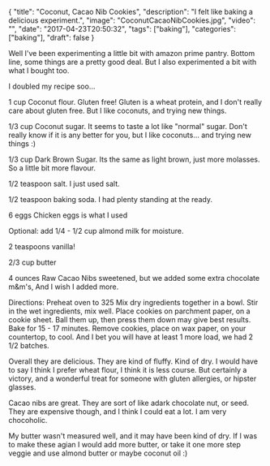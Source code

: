 
{
  "title": "Coconut, Cacao Nib Cookies",
  "description": "I felt like baking a delicious experiment.",
  "image": "CoconutCacaoNibCookies.jpg",
  "video": "",
  "date": "2017-04-23T20:50:32",
  "tags": ["baking"],
  "categories": ["baking"],
  "draft": false
}


Well I've been experimenting a little bit with amazon prime pantry.  Bottom line, some things are a pretty good deal.  But I also experimented a bit with what I bought too.

I doubled my recipe soo...

1 cup Coconut flour. Gluten free!  Gluten is a wheat protein, and I don't really care about gluten free.  But I like coconuts, and trying new things.

1/3 cup Coconut sugar.  It seems to taste a lot like "normal" sugar. Don't really know if it is any better for you, but I like coconuts... and trying new things :)

1/3 cup Dark Brown Sugar.  Its the same as light brown, just more molasses. So a little bit more flavour.

1/2 teaspoon salt.  I just used salt.

1/2 teaspoon baking soda. I had plenty standing at the ready.

6 eggs Chicken eggs is what I used

Optional: add 1/4 - 1/2 cup almond milk for moisture.

2 teaspoons vanilla!

2/3 cup butter 

4 ounces Raw Cacao Nibs sweetened, but we added some extra chocolate m&m's, And I wish I added more.

Directions:
Preheat oven to 325 
Mix dry ingredients together in a bowl.
Stir in the wet ingredients, mix well.
Place cookies on parchment paper, on a cookie sheet.  Ball them up, then press them down may give best results.
Bake for 15 - 17 minutes.
Remove cookies, place on wax paper, on your countertop, to cool.
And I bet you will have at least 1 more load, we had 2 1/2 batches.

Overall they are delicious.  They are kind of fluffy.  Kind of dry.  I would have to say I think I prefer wheat flour, I think it is less course.  But certainly a victory, and a wonderful treat for someone with gluten allergies, or hipster glasses. 

Cacao nibs are great.  They are sort of like adark chocolate nut, or seed.  They are expensive though, and I think I could eat a lot.  I am very chocoholic.

My butter wasn't measured well, and it may have been kind of dry.  If I was to make these agian I would add more butter, or take it one more step veggie and use almond butter or maybe coconut oil :)
